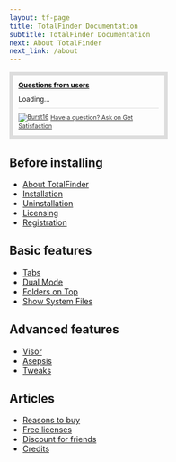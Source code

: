 ```yaml
---
layout: tf-page
title: TotalFinder Documentation
subtitle: TotalFinder Documentation
next: About TotalFinder
next_link: /about
---
```


<div class="doc-home-side">
<style media='all' type='text/css'>
div#gsfn_list_widget img { border: none; }
div#gsfn_list_widget { font-size: 12px; width: 250px; border: 6px solid #DDD; padding: 10px; }
div#gsfn_list_widget a.widget_title { color: #000; display: block; margin-bottom: 10px; font-weight: bold; }
div#gsfn_list_widget .powered_by { margin-top: 8px; padding-top: 8px; border-top: 1px solid #DDD; }
div#gsfn_list_widget .powered_by a { color: #333; font-size: 90%; }
div#gsfn_list_widget div#gsfn_content { }
div#gsfn_list_widget div#gsfn_content li { text-align:left; margin-bottom:6px; }
div#gsfn_list_widget div#gsfn_content a.gsfn_link { line-height: 1; }
div#gsfn_list_widget div#gsfn_content span.time { font-size: 90%; padding-left: 3px; }
div#gsfn_list_widget div#gsfn_content p.gsfn_summary { margin-top: 2px }
</style>

<div id='gsfn_list_widget'>
<a href="http://support.binaryage.com" class="widget_title">Questions from users</a>
<div id='gsfn_content'>Loading...</div>
<div class='powered_by'>
<a href="http://support.binaryage.com"><img alt="Burst16" src="http://getsatisfaction.com/images/burst16.png" style="vertical-align: middle;" /></a>
<a href="http://support.binaryage.com">Have a question? Ask on Get Satisfaction</a>
</div>
</div>
</div>

## Before installing

* [About TotalFinder](/about)
* [Installation](/installation)
* [Uninstallation](/uninstallation)
* [Licensing](/licensing)
* [Registration](/registration)

## Basic features

* [Tabs](/tabs)
* [Dual Mode](/dual-mode)
* [Folders on Top](/folders-on-top)
* [Show System Files](/show-system-files)

## Advanced features

* [Visor](/visor)
* [Asepsis](/asepsis)
* [Tweaks](/tweaks)

## Articles

* [Reasons to buy](/reasons-to-buy)
* [Free licenses](/free-licenses)
* [Discount for friends](/licenses-for-friends)
* [Credits](/credits)

<script src="http://getsatisfaction.com/binaryage/widgets/javascripts/840ea68bc6/widgets.js" type="text/javascript"></script>
<script src="http://getsatisfaction.com/binaryage/topics.widget?callback=gsfnTopicsCallback&amp;limit=12&amp;product=binaryage_totalfinder&amp;sort=last_active_at&amp;style=question" type="text/javascript"></script>
